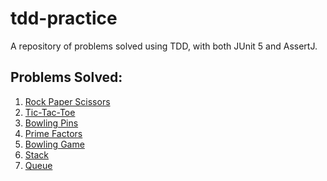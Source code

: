 # tdd-practice
A repository of problems solved using TDD, with both JUnit 5 and AssertJ.

## Problems Solved:
1. [Rock Paper Scissors](https://www.codewars.com/kata/5672a98bdbdd995fad00000f/java)
2. [Tic-Tac-Toe](https://www.codewars.com/kata/5216a87cbf53a9c30f0000dc)
3. [Bowling Pins](https://www.codewars.com/kata/585cf93f6ad5e0d9bf000010/java)
4. [Prime Factors](https://www.codewars.com/kata/542f3d5fd002f86efc00081a)
5. [Bowling Game](https://en.wikipedia.org/wiki/Ten-pin_bowling#Scoring)
6. [Stack](https://en.wikipedia.org/wiki/Stack_(abstract_data_type))
7. [Queue](https://en.wikipedia.org/wiki/Queue_(abstract_data_type))

